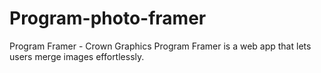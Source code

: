 # Program-photo-framer
Program Framer - Crown Graphics  Program Framer is a web app that lets users merge images effortlessly.
